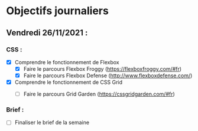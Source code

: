 # Objectifs journaliers

## Vendredi 26/11/2021 :

### CSS :

* [X] Comprendre le fonctionnement de Flexbox
  * [X] Faire le parcours Flexbox Froggy (https://flexboxfroggy.com/#fr)
  * [X] Faire le parcours Flexbox Defense (http://www.flexboxdefense.com/)
* [X] Comprendre le fonctionnement de CSS Grid
  * [ ] Faire le parcours Grid Garden (https://cssgridgarden.com/#fr)


### Brief :

* [ ] Finaliser le brief de la semaine

